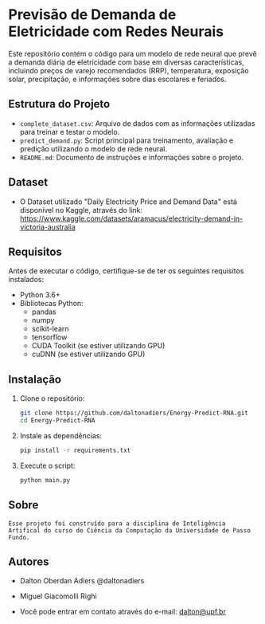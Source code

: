 # Previsão de Demanda de Eletricidade com Redes Neurais

Este repositório contém o código para um modelo de rede neural que prevê a demanda diária de eletricidade com base em diversas características, incluindo preços de varejo recomendados (RRP), temperatura, exposição solar, precipitação, e informações sobre dias escolares e feriados.

## Estrutura do Projeto

- `complete_dataset.csv`: Arquivo de dados com as informações utilizadas para treinar e testar o modelo.
- `predict_demand.py`: Script principal para treinamento, avaliação e predição utilizando o modelo de rede neural.
- `README.md`: Documento de instruções e informações sobre o projeto.

## Dataset

   - O Dataset utilizado "Daily Electricity Price and Demand Data" está disponível no Kaggle, através do link: 
    https://www.kaggle.com/datasets/aramacus/electricity-demand-in-victoria-australia

## Requisitos

Antes de executar o código, certifique-se de ter os seguintes requisitos instalados:

- Python 3.6+
- Bibliotecas Python:
  - pandas
  - numpy
  - scikit-learn
  - tensorflow
  - CUDA Toolkit (se estiver utilizando GPU)
  - cuDNN (se estiver utilizando GPU)

## Instalação

1. Clone o repositório:
   ```bash
   git clone https://github.com/daltonadiers/Energy-Predict-RNA.git
   cd Energy-Predict-RNA
2. Instale as dependências:
    ```bash
    pip install -r requirements.txt
3. Execute o script:
    ```bash
    python main.py

## Sobre

    Esse projeto foi construído para a disciplina de Inteligência Artifical do curso de Ciência da Computação da Universidade de Passo Fundo.

## Autores

   - Dalton Oberdan Adiers @daltonadiers
   - Miguel Giacomolli Righi

   - Você pode entrar em contato através do e-mail: dalton@upf.br
